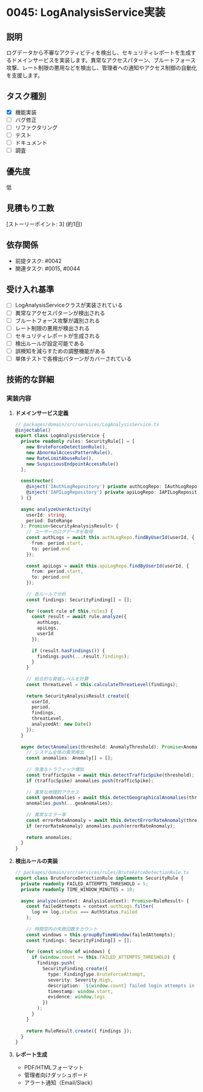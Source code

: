 # 0045: LogAnalysisService実装

## 説明
ログデータから不審なアクティビティを検出し、セキュリティレポートを生成するドメインサービスを実装します。異常なアクセスパターン、ブルートフォース攻撃、レート制限の悪用などを検出し、管理者への通知やアクセス制御の自動化を支援します。

## タスク種別
- [x] 機能実装
- [ ] バグ修正
- [ ] リファクタリング
- [ ] テスト
- [ ] ドキュメント
- [ ] 調査

## 優先度
低

## 見積もり工数
[ストーリーポイント: 3] (約1日)

## 依存関係
- 前提タスク: #0042
- 関連タスク: #0015, #0044

## 受け入れ基準
- [ ] LogAnalysisServiceクラスが実装されている
- [ ] 異常なアクセスパターンが検出される
- [ ] ブルートフォース攻撃が識別される
- [ ] レート制限の悪用が検出される
- [ ] セキュリティレポートが生成される
- [ ] 検出ルールが設定可能である
- [ ] 誤検知を減らすための調整機能がある
- [ ] 単体テストで各検出パターンがカバーされている

## 技術的な詳細
### 実装内容
1. **ドメインサービス定義**
   ```typescript
   // packages/domain/src/services/LogAnalysisService.ts
   @injectable()
   export class LogAnalysisService {
     private readonly rules: SecurityRule[] = [
       new BruteForceDetectionRule(),
       new AbnormalAccessPatternRule(),
       new RateLimitAbuseRule(),
       new SuspiciousEndpointAccessRule()
     ];
     
     constructor(
       @inject('IAuthLogRepository') private authLogRepo: IAuthLogRepository,
       @inject('IAPILogRepository') private apiLogRepo: IAPILogRepository
     ) {}
     
     async analyzeUserActivity(
       userId: string,
       period: DateRange
     ): Promise<SecurityAnalysisResult> {
       // ユーザーのログデータを取得
       const authLogs = await this.authLogRepo.findByUserId(userId, {
         from: period.start,
         to: period.end
       });
       
       const apiLogs = await this.apiLogRepo.findByUserId(userId, {
         from: period.start,
         to: period.end
       });
       
       // 各ルールで分析
       const findings: SecurityFinding[] = [];
       
       for (const rule of this.rules) {
         const result = await rule.analyze({
           authLogs,
           apiLogs,
           userId
         });
         
         if (result.hasFindings()) {
           findings.push(...result.findings);
         }
       }
       
       // 総合的な脅威レベルを計算
       const threatLevel = this.calculateThreatLevel(findings);
       
       return SecurityAnalysisResult.create({
         userId,
         period,
         findings,
         threatLevel,
         analyzedAt: new Date()
       });
     }
     
     async detectAnomalies(threshold: AnomalyThreshold): Promise<Anomaly[]> {
       // システム全体の異常検出
       const anomalies: Anomaly[] = [];
       
       // 急激なトラフィック増加
       const trafficSpike = await this.detectTrafficSpike(threshold);
       if (trafficSpike) anomalies.push(trafficSpike);
       
       // 異常な地理的アクセス
       const geoAnomalies = await this.detectGeographicalAnomalies(threshold);
       anomalies.push(...geoAnomalies);
       
       // 異常なエラー率
       const errorRateAnomaly = await this.detectErrorRateAnomaly(threshold);
       if (errorRateAnomaly) anomalies.push(errorRateAnomaly);
       
       return anomalies;
     }
   }
   ```

2. **検出ルールの実装**
   ```typescript
   // packages/domain/src/services/rules/BruteForceDetectionRule.ts
   export class BruteForceDetectionRule implements SecurityRule {
     private readonly FAILED_ATTEMPTS_THRESHOLD = 5;
     private readonly TIME_WINDOW_MINUTES = 10;
     
     async analyze(context: AnalysisContext): Promise<RuleResult> {
       const failedAttempts = context.authLogs.filter(
         log => log.status === AuthStatus.Failed
       );
       
       // 時間窓内の失敗回数をカウント
       const windows = this.groupByTimeWindow(failedAttempts);
       const findings: SecurityFinding[] = [];
       
       for (const window of windows) {
         if (window.count >= this.FAILED_ATTEMPTS_THRESHOLD) {
           findings.push(
             SecurityFinding.create({
               type: FindingType.BruteForceAttempt,
               severity: Severity.High,
               description: `${window.count} failed login attempts in ${this.TIME_WINDOW_MINUTES} minutes`,
               timestamp: window.start,
               evidence: window.logs
             })
           );
         }
       }
       
       return RuleResult.create({ findings });
     }
   }
   ```

3. **レポート生成**
   - PDF/HTMLフォーマット
   - 管理者向けダッシュボード
   - アラート通知（Email/Slack）
